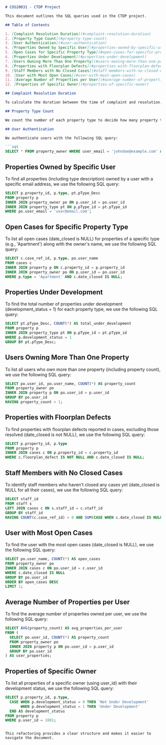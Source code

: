 ```markdown
# COS20031 - CTDP Project

This document outlines the SQL queries used in the CTDP project.

## Table of Contents

1. [Complaint Resolution Duration](#complaint-resolution-duration)
2. [Property Type Count](#property-type-count)
3. [User Authentication](#user-authentication)
4. [Properties Owned by Specific User](#properties-owned-by-specific-user)
5. [Open Cases for Specific Property Type](#open-cases-for-specific-property-type)
6. [Properties Under Development](#properties-under-development)
7. [Users Owning More Than One Property](#users-owning-more-than-one-property)
8. [Properties with Floorplan Defects](#properties-with-floorplan-defects)
9. [Staff Members with No Closed Cases](#staff-members-with-no-closed-cases)
10. [User with Most Open Cases](#user-with-most-open-cases)
11. [Average Number of Properties per User](#average-number-of-properties-per-user)
12. [Properties of Specific Owner](#properties-of-specific-owner)

## Complaint Resolution Duration

To calculate the duration between the time of complaint and resolution, we use the `date_opened` and `date_closed` fields.

## Property Type Count

We count the number of each property type to decide how many property types exist.

## User Authentication

We authenticate users with the following SQL query:

```sql
SELECT * FROM property_owner WHERE user_email = 'johndoe@example.com' AND user_password = 'password123';
```

## Properties Owned by Specific User

To find all properties (including type description) owned by a user with a specific email address, we use the following SQL query:

```sql
SELECT p.property_id, p.type, pt.pType_Desc
FROM property p
INNER JOIN property_owner po ON p.user_id = po.user_id
INNER JOIN property_type pt ON p.pType_id = pt.pType_id
WHERE po.user_email = 'user@email.com';
```

## Open Cases for Specific Property Type

To list all open cases (date_closed is NULL) for properties of a specific type (e.g., 'Apartment') along with the owner's name, we use the following SQL query:

```sql
SELECT c.case_ref_id, p.type, po.user_name
FROM cases c
INNER JOIN property p ON c.property_id = p.property_id
INNER JOIN property_owner po ON p.user_id = po.user_id
WHERE p.type = 'Apartment' AND c.date_closed IS NULL;
```

## Properties Under Development

To find the total number of properties under development (development_status = 1) for each property type, we use the following SQL query:

```sql
SELECT pt.pType_Desc, COUNT(*) AS total_under_development
FROM property p
INNER JOIN property_type pt ON p.pType_id = pt.pType_id
WHERE p.development_status = 1
GROUP BY pt.pType_Desc;
```

## Users Owning More Than One Property

To list all users who own more than one property (including property count), we use the following SQL query:

```sql
SELECT po.user_id, po.user_name, COUNT(*) AS property_count
FROM property_owner po
INNER JOIN property p ON po.user_id = p.user_id
GROUP BY po.user_id
HAVING property_count > 1;
```

## Properties with Floorplan Defects

To find properties with floorplan defects reported in cases, excluding those resolved (date_closed is not NULL), we use the following SQL query:

```sql
SELECT p.property_id, p.type
FROM property p
INNER JOIN cases c ON p.property_id = c.property_id
WHERE c.floorplan_defect IS NOT NULL AND c.date_closed IS NULL;
```

## Staff Members with No Closed Cases

To identify staff members who haven't closed any cases yet (date_closed is NULL for all their cases), we use the following SQL query:

```sql
SELECT staff_id
FROM staff s
LEFT JOIN cases c ON s.staff_id = c.staff_id
GROUP BY staff_id
HAVING COUNT(c.case_ref_id) > 0 AND SUM(CASE WHEN c.date_closed IS NULL THEN 1 ELSE 0 END) = COUNT(c.case_ref_id);
```

## User with Most Open Cases

To find the user with the most open cases (date_closed is NULL), we use the following SQL query:

```sql
SELECT po.user_name, COUNT(*) AS open_cases
FROM property_owner po
INNER JOIN cases c ON po.user_id = c.user_id
WHERE c.date_closed IS NULL
GROUP BY po.user_id
ORDER BY open_cases DESC
LIMIT 1;
```

## Average Number of Properties per User

To find the average number of properties owned per user, we use the following SQL query:

```sql
SELECT AVG(property_count) AS avg_properties_per_user
FROM (
  SELECT po.user_id, COUNT(*) AS property_count
  FROM property_owner po
  INNER JOIN property p ON po.user_id = p.user_id
  GROUP BY po.user_id
) AS user_properties;
```

## Properties of Specific Owner

To list all properties of a specific owner (using user_id) with their development status, we use the following SQL query:

```sql
SELECT p.property_id, p.type, 
  CASE WHEN p.development_status = 0 THEN 'Not Under Development'
       WHEN p.development_status = 1 THEN 'Under Development'
  END AS development_status
FROM property p
WHERE p.user_id = 1001;
```
```

This refactoring provides a clear structure and makes it easier to navigate the document.